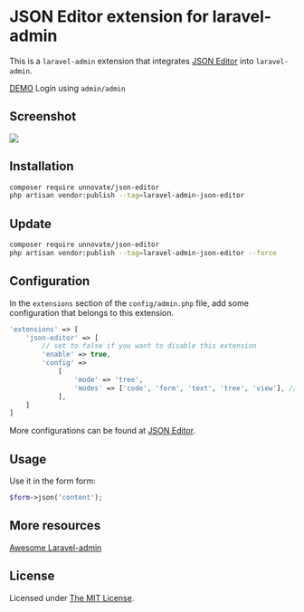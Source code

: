 # JSON Editor extension for laravel-admin

This is a `laravel-admin` extension that integrates [JSON Editor](https://github.com/josdejong/jsoneditor) into `laravel-admin`.

[DEMO](https://demo.laravel-admin.org/auth/login) Login using `admin/admin`

## Screenshot

<img src="https://user-images.githubusercontent.com/2421068/45437866-4d478200-b6e8-11e8-930b-7665ad407096.png">

## Installation

```bash
composer require unnovate/json-editor
php artisan vendor:publish --tag=laravel-admin-json-editor
```

## Update
```bash
composer require unnovate/json-editor
php artisan vendor:publish --tag=laravel-admin-json-editor --force
```

## Configuration

In the `extensions` section of the `config/admin.php` file, add some configuration that belongs to this extension.
```php
'extensions' => [
    'json-editor' => [
        // set to false if you want to disable this extension
        'enable' => true,
        'config' =>
            [
                'mode' => 'tree',
                'modes' => ['code', 'form', 'text', 'tree', 'view'], // allowed modes
            ],
    ]
]
```

More configurations can be found at [JSON Editor](https://github.com/josdejong/jsoneditor).

## Usage

Use it in the form form:
```php
$form->json('content');
```

## More resources

[Awesome Laravel-admin](https://github.com/jxlwqq/awesome-laravel-admin)

## License

Licensed under [The MIT License](LICENSE).
